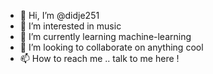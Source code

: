- 👋 Hi, I’m @didje251
- 👀 I’m interested in music
- 🌱 I’m currently learning machine-learning
- 💞️ I’m looking to collaborate on anything cool
- 📫 How to reach me .. talk to me here !

<!---
didje251/didje251 is a ✨ special ✨ repository because its `README.md` (this file) appears on your GitHub profile.
You can click the Preview link to take a look at your changes.
--->
